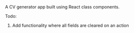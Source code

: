 A CV generator app built using React class components.

Todo:
1. Add functionality where all fields are cleared on an action